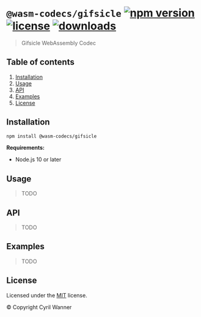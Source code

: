 # `@wasm-codecs/gifsicle` [![npm version](https://badgen.net/npm/v/@wasm-codecs/gifsicle)](https://www.npmjs.com/package/@wasm-codecs/gifsicle) [![license](https://badgen.net/github/license/cyrilwanner/wasm-codecs)](https://github.com/cyrilwanner/wasm-codecs/blob/master/LICENSE) [![downloads](https://badgen.net/npm/dt/@wasm-codecs/gifsicle)](https://www.npmjs.com/package/@wasm-codecs/gifsicle)

> Gifsicle WebAssembly Codec

## Table of contents

1. [Installation](#installation)
1. [Usage](#usage)
1. [API](#api)
1. [Examples](#examples)
1. [License](#license)

## Installation

```bash
npm install @wasm-codecs/gifsicle
```

**Requirements:**
- Node.js 10 or later

## Usage

> TODO

## API

> TODO

## Examples

> TODO

## License

Licensed under the [MIT](https://github.com/cyrilwanner/wasm-codecs/blob/master/LICENSE) license.

© Copyright Cyril Wanner

